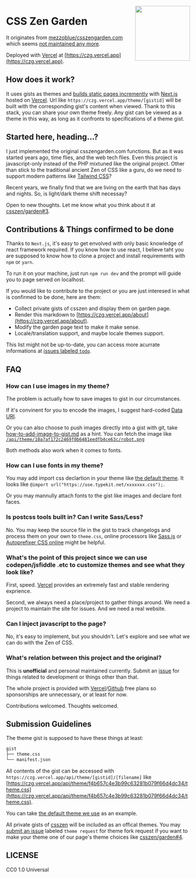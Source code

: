 <a href="https://czg.vercel.app"><img src="https://czg.vercel.app/Enso.svg?sanitize=true" height="150" align="right"></a>

# CSS Zen Garden

It originates from [mezzoblue/csszengarden.com](https://github.com/mezzoblue/csszengarden.com) which seems [not maintained any more](https://github.com/mezzoblue/csszengarden.com/issues/114).

Deployed with [Vercel](https://vercel.com/) at [https://czg.vercel.app](https://czg.vercel.app).

## How does it work?

It uses gists as themes and [builds static pages incremently](https://nextjs.org/docs/basic-features/data-fetching#incremental-static-regeneration) with [Next.js](https://nextjs.org/) hosted on [Vercel](https://vercel.com/). Url like `https://czg.vercel.app/theme/[gistid]` will be built with the corresponding gist's content when viewed. Thank to this stack, you can share your own theme freely. Any gist can be viewed as a theme in this way, as long as it confronts to specifications of a theme gist.

## Started here, heading...?

I just implemented the original csszengarden.com functions. But as it was started years ago, time flies, and the web tech flies. Even this project is javascript-only instead of the PHP mixtuned like the original project. Other than stick to the traditional ancient Zen of CSS like a guru, do we need to support modern patterns like [Tailwind CSS](https://tailwindcss.com/)?

Recent years, we finally find that we are living on the earth that has days and nights. So, is light/dark theme shift necessay?

Open to new thoughts. Let me know what you think about it at [csszen/garden#3](https://github.com/csszen/garden/issues/3).

## Contributions & Things confirmed to be done

Thanks to `Next.js`, it's easy to get envolved with only basic knowledge of react framework required. If you know how to use react, I believe taht you are supposed to know how to clone a project and install requirements with `npm` or `yarn`.

To run it on your machine, just run `npm run dev` and the prompt will guide you to page served on localhost.

If you would like to contribute to the project or you are just interesed in what is confirmed to be done, here are them:

- Collect private gists of csszen and display them on garden page.
- Render this markdown to [https://czg.vercel.app/about](https://czg.vercel.app/about).
- Modify the garden page text to make it make sense.
- Locale/translation support, and maybe locale themes support.

This list might not be up-to-date, you can access more acurrate informations at [issues labeled `todo`](https://github.com/csszen/garden/issues?q=is%3Aopen+is%3Aissue+label%3Atodo).

## FAQ

### How can I use images in my theme?

The problem is actually how to save images to gist in our circumstances.

If it's convinent for you to encode the images, I suggest hard-coded [Data URI](https://developer.mozilla.org/en-US/docs/Web/HTTP/Basics_of_HTTP/Data_URIs).

Or you can also choose to push images directly into a gist with git, take [how-to-add-image-to-gist.md](https://gist.github.com/csszen/158006258c922e2f2b8d6ee78014a33b) as a hint. You can fetch the image like [`/api/theme/10a7af172c2469f0b6481eedfb4ce63c/robot.png`](https://czg.vercel.app/api/theme/10a7af172c2469f0b6481eedfb4ce63c/robot.png)

Both methods also work when it comes to fonts.


### How can I use fonts in my theme?

You may add import css declartion in your theme like [the default theme](https://gist.github.com/csszen/f4b657c4e3b99c63281b079f66d4dc34#file-theme-css-L5). It looks like `@import url("https://use.typekit.net/xxxxxxx.css");`.

Or you may mannully attach fonts to the gist like images and declare font faces.

### Is postcss tools built in? Can I write Sass/Less?

No. You may keep the source file in the gist to track changelogs and process them on your own to `theme.css`, online processors like [Sass.js](http://sass.js.org/) or [Autoprefixer CSS online](https://autoprefixer.github.io/?) might be helpful.

### What's the point of this project since we can use codepen/jsfiddle .etc to customize themes and see what they look like?

First, speed. [Vercel](https://vercel.com/) provides an extremely fast and stable rendering exprience.

Second, we always need a place/project to gather things around. We need a project to maintain the site for issues. And we need a real website.

### Can I inject javascript to the page?

No, it's easy to implement, but you shouldn't. Let's explore and see what we can do with the Zen of CSS.

### What's relation between this project and the original?

This is **unofficial** and personal maintained currently. Submit an [issue](https://github.com/csszen/garden/issues) for things related to development or things other than that.

The whole project is provided with [Vercel](https://vercel.com/)/[Github](https://github.com) free plans so sponsorships are unnecessary, or at least for now.

Contributions welcomed. Thoughts welcomed.

## Submission Guidelines

The theme gist is supposed to have these things at least:

```bash
gist
├── theme.css
└── manifest.json
```

All contents of the gist can be accessed with `https://czg.vercel.app/api/theme/[gistid]/[filename]` like [https://czg.vercel.app/api/theme/f4b657c4e3b99c63281b079f66d4dc34/theme.css](https://czg.vercel.app/api/theme/f4b657c4e3b99c63281b079f66d4dc34/theme.css).

You can take [the default theme we use](https://gist.github.com/csszen/f4b657c4e3b99c63281b079f66d4dc34) as an example.

All private gists of [csszen](https://gist.github.com/csszen) will be included as an offical themes. You may [submit an issue](https://github.com/csszen/garden/issues/new) labeled `theme request` for theme fork request if you want to make your theme one of our page's theme choices like [csszen/garden#4](https://github.com/csszen/garden/issues/4).

## LICENSE

CC0 1.0 Universal
